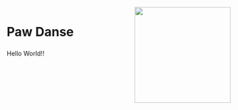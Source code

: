 <br clear="both">

<img align="right" height="216" src="https://cloud.protogen.engineering/apps/files_sharing/publicpreview/G42jg22Smo7BpfF?file=/&fileId=641&x=3200&y=1800&a=true&etag=b475aefb71ab67af251827b5866df561"  />

###

<h1 align="left">Paw Danse</h1>

###

<p align="left">Hello World!!</p>

###
